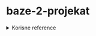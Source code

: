 # baze-2-projekat

<details>
  <summary> Korisne reference </summary> <br>
  
  - Software for drawing diagrams: <br>
	Diagrams - https://app.diagrams.net/
  
  <br>

  - Sites for generating data: <br>
	Mockaroo - https://www.mockaroo.com/ <br>
	Convert CSV to SQL - https://www.convertcsv.com/csv-to-sql.htm
  
  <br>
  
</details>
